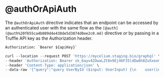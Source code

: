 # @authOrApiAuth

The `@authOrApiAuth` directive indicates that an endpoint can be accessed by an authenticated user with the same flow as the `[@auth](@auth%20f655ca4b089d4e438de5d3874d8ee2c0.md)` directive _or_ by passing in a Truffle API key as the Authorization header.

```graphql
Authorization: `Bearer ${apiKey}`
```

```jsx
curl --location --request POST 'https://mycelium.staging.bio/graphql' \
--header 'Authorization: Bearer sk_6ayv42OwaLZt8n9Ej46F35ldDw6h8ZuXxeoC79hypu9LVCWMHIoRP6CWq0XmxImnnbOYpyLtlAayMshHqfL0jMGEWlmXZoENwXUEADxSFRt7L' \
--header 'Content-Type: application/json' \
--data-raw '{"query":"query UserById ($input: UserInput) {\n    user(input: $input) {\n      id\n      name\n      time\n    }\n}","variables":{"input":{"id":"<userId>"}}}'
```
